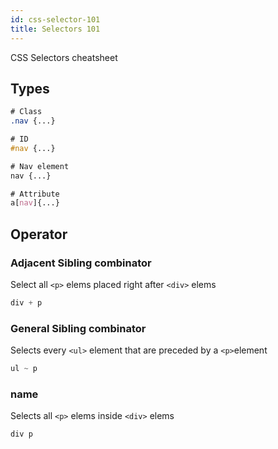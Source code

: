 ```yaml
---
id: css-selector-101
title: Selectors 101
---
```


CSS Selectors cheatsheet

## Types

```css
# Class
.nav {...} 

# ID
#nav {...}

# Nav element
nav {...}

# Attribute
a[nav]{...}
```

## Operator

### Adjacent Sibling combinator

Select all `<p>` elems placed right after `<div>` elems
```css
div + p
```

### General Sibling combinator

Selects every `<ul>` element that are preceded by a `<p>`element

```css
ul ~ p
```

### name

Selects all `<p>` elems inside `<div>` elems
```css
div p
```